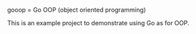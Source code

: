 gooop = Go OOP (object oriented programming)

This is an example project to demonstrate using Go as for OOP. 
